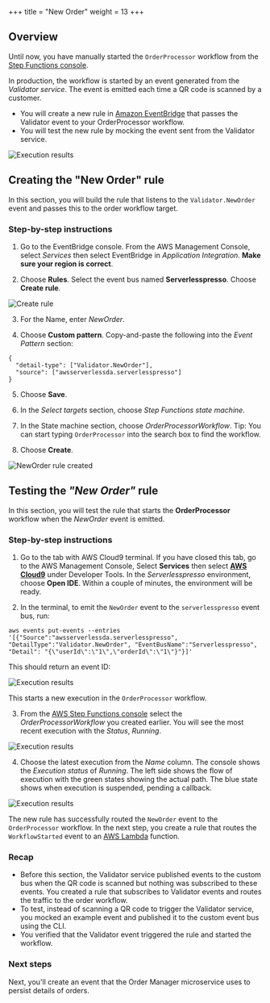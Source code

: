 +++
title = "New Order"
weight = 13
+++
## Overview

Until now, you have manually started the `OrderProcessor` workflow from the [Step Functions console](https://console.aws.amazon.com/states/home).

In production, the workflow is started by an event generated from the *Validator service*. The event is emitted each time a QR code is scanned by a customer.

* You will create a new rule in [Amazon EventBridge](https://aws.amazon.com/eventbridge/) that passes the Validator event to your OrderProcessor workflow.
* You will test the new rule by mocking the event sent from the Validator service.

![Execution results](../images/se-mod2-NewOrder4.png)

## Creating the "New Order" rule

In this section, you will build the rule that listens to the `Validator.NewOrder` event and passes this to the order workflow target.

### Step-by-step instructions ##

1. Go to the EventBridge console. From the AWS Management Console, select *Services* then select EventBridge in *Application Integration*. **Make sure your region is correct**.

2. Choose **Rules**. Select the event bus named **Serverlesspresso**. Choose **Create rule**.

![Create rule](../images/se-mod2-logAll10.png)

3. For the Name, enter *NewOrder*.

4. Choose **Custom pattern**. Copy-and-paste the following into the *Event Pattern* section:
```
{
  "detail-type": ["Validator.NewOrder"],
  "source": ["awsserverlessda.serverlesspresso"]
}
```

5. Choose **Save**.

6. In the *Select targets* section, choose *Step Functions state machine*.

7. In the State machine section, choose *OrderProcessorWorkflow*. Tip: You can start typing `OrderProcessor` into the search box to find the workflow.

8. Choose **Create**.

![NewOrder rule created](../images/se-mod2-logAll11.png)

## Testing the *"New Order"* rule

In this section, you will test the rule that starts the **OrderProcessor** workflow when the *NewOrder* event is emitted.

### Step-by-step instructions ###

1. Go to the tab with AWS Cloud9 terminal. If you have closed this tab, go to the AWS Management Console, Select **Services** then select [**AWS Cloud9**](https://console.aws.amazon.com/cloud9/home) under Developer Tools. In the *Serverlesspresso* environment, choose **Open IDE**. Within a couple of minutes, the environment will be ready.

2. In the terminal, to emit the `NewOrder` event to the `serverlesspresso` event bus, run:
```
aws events put-events --entries '[{"Source":"awsserverlessda.serverlesspresso", "DetailType":"Validator.NewOrder", "EventBusName":"Serverlesspresso", "Detail": "{\"userId\":\"1\",\"orderId\":\"1\"}"}]'

```
This should return an event ID:

![Execution results](../images/se-mod2-NewOrder1.png)

This starts a new execution in the `OrderProcessor` workflow.

3. From the [AWS Step Functions console](https://console.aws.amazon.com/states/home?#/statemachines) select the *OrderProcessorWorkflow* you created earlier. You will see the most recent execution with the *Status*, *Running*.

![Execution results](../images/se-mod2-NewOrder2.png)

4. Choose the latest execution from the *Name* column. The console shows the *Execution status* of *Running*. The left side shows the flow of execution with the green states showing the actual path. The blue state shows when execution is suspended, pending a callback.

![Execution results](../images/se-mod1-wait11.png)

The new rule has successfully routed the `NewOrder` event to the `OrderProcessor` workflow. In the next step, you create a rule that routes the `WorkflowStarted` event to an [AWS Lambda](https://aws.amazon.com/lambda/) function.

### Recap

- Before this section, the Validator service published events to the custom bus when the QR code is scanned but nothing was subscribed to these events. You created a rule that subscribes to Validator events and routes the traffic to the order workflow.
- To test, instead of scanning a QR code to trigger the Validator service, you mocked an example event and published it to the custom event bus using the CLI.
- You verified that the Validator event triggered the rule and started the workflow.

### Next steps

Next, you'll create an event that the Order Manager microservice uses to persist details of orders.